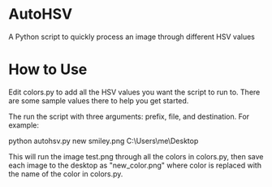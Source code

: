 # AutoHSV
A Python script to quickly process an image through different HSV values

# How to Use
Edit colors.py to add all the HSV values you want the script to run to. There
are some sample values there to help you get started.

The run the script with three arguments: prefix, file, and destination.
For example:

python autohsv.py new smiley.png C:\Users\me\Desktop

This will run the image test.png through all the colors in colors.py, then save
each image to the desktop as "new_color.png" where color is replaced with the
name of the color in colors.py.

